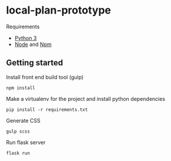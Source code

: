 # local-plan-prototype

Requirements

- [Python 3](https://www.python.org/)
- [Node](https://nodejs.org/en/) and [Npm](https://www.npmjs.com/)

Getting started
---------------

Install front end build tool (gulp)

    npm install

Make a virtualenv for the project and install python dependencies

    pip install -r requirements.txt

Generate CSS

    gulp scss

Run flask server

    flask run

